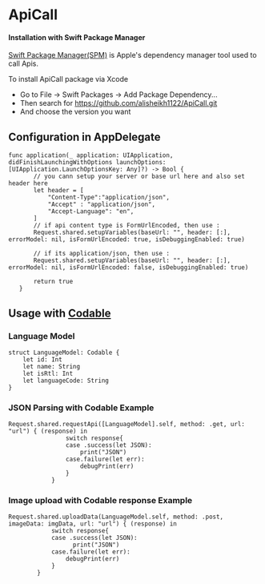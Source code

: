 # ApiCall

#### Installation with Swift Package Manager

[Swift Package Manager(SPM)](https://swift.org/package-manager/) is Apple's dependency manager tool used to call Apis.


To install ApiCall package via Xcode

 * Go to File -> Swift Packages -> Add Package Dependency...
 * Then search for https://github.com/alisheikh1122/ApiCall.git
 * And choose the version you want

## Configuration in AppDelegate

 ```
func application(_ application: UIApplication, didFinishLaunchingWithOptions launchOptions: [UIApplication.LaunchOptionsKey: Any]?) -> Bool {
        // you cann setup your server or base url here and also set header here
        let header = [
            "Content-Type":"application/json",
            "Accept" : "application/json",
            "Accept-Language": "en",
        ]
        // if api content type is FormUrlEncoded, then use :
        Request.shared.setupVariables(baseUrl: "", header: [:], errorModel: nil, isFormUrlEncoded: true, isDebuggingEnabled: true)
        
        // if its application/json, then use :
        Request.shared.setupVariables(baseUrl: "", header: [:], errorModel: nil, isFormUrlEncoded: false, isDebuggingEnabled: true)
        
        return true
    }
```

## Usage with [Codable](https://developer.apple.com/documentation/swift/codable/ "Codable") 
### Language Model 

```
struct LanguageModel: Codable {
    let id: Int
    let name: String
    let isRtl: Int
    let languageCode: String
}
```
### JSON Parsing with Codable Example
```
Request.shared.requestApi([LanguageModel].self, method: .get, url: "url") { (response) in
                switch response{
                case .success(let JSON):
                    print("JSON")
                case.failure(let err):
                    debugPrint(err)
                }
            }
```
### Image upload with Codable response Example
```
Request.shared.uploadData(LanguageModel.self, method: .post, imageData: imgData, url: "url") { (response) in
            switch response{
            case .success(let JSON):
                  print("JSON")
            case.failure(let err):
                debugPrint(err)
            }
        }
```
